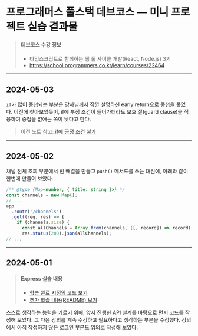 # 프로그래머스 풀스택 데브코스 — 미니 프로젝트 실습 결과물

> #### 데브코스 수강 정보
>
> * 타입스크립트로 함께하는 웹 풀 사이클 개발(React, Node.js) 3기
> * https://school.programmers.co.kr/learn/courses/22464

---

## 2024-05-03

`if`가 많이 중첩되는 부분은 강사님께서 잠깐 설명하신 early return으로 중첩을 풀었다. 이전에 찾아보았듯이, if에 부정 조건이 들어가더라도 보호 절(guard clause)을 적용하여 중첩을 없애는 쪽이 낫다고 한다.

> 이전 노트 참고: [if에 긍정 조건 넣기](https://github.com/yejunian/devcourse-node-base/tree/963545ed21fd372a8ff40f3226e3848f485051b5#if%EC%97%90-%EA%B8%8D%EC%A0%95-%EC%A1%B0%EA%B1%B4-%EB%84%A3%EA%B8%B0)

---

## 2024-05-02

채널 전체 조회 부분에서 빈 배열을 만들고 `push()` 메서드를 쓰는 대신에, 아래와 같이 한번에 만들어 보았다.

```javascript
/** @type {Map<number, { title: string }>} */
const channels = new Map();
// ...
app
  .route('/channels')
  .get((req, res) => {
    if (channels.size) {
      const allChannels = Array.from(channels, ([, record]) => record);
      res.status(200).json(allChannels);
// ...
```

---

## 2024-05-01

> #### Express 실습 내용
>
> * [학습 완료 시점의 코드 보기](https://github.com/yejunian/devcourse-node-base/tree/963545ed21fd372a8ff40f3226e3848f485051b5)
> * [추가 학습 내용(README) 보기](https://github.com/yejunian/devcourse-node-base/blob/963545ed21fd372a8ff40f3226e3848f485051b5/README.md#2024-05-01)

스스로 생각하는 능력을 기르기 위해, 앞서 진행한 API 설계를 바탕으로 먼저 코드를 작성해 보았다. 그 다음 강의를 계속 수강하고 필요하다고 생각하는 부분을 수정했다. 강의에서 아직 작성하지 않은 로그인 부분도 임의로 작성해 보았다.
